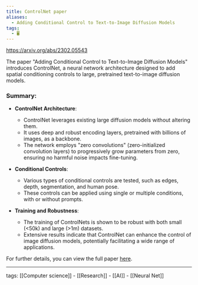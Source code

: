 ```yaml
---
title: ControlNet paper
aliases:
  - Adding Conditional Control to Text-to-Image Diffusion Models
tags:
  - 🖥️
---
```


https://arxiv.org/abs/2302.05543

The paper "Adding Conditional Control to Text-to-Image Diffusion Models" introduces ControlNet, a neural network architecture designed to add spatial conditioning controls to large, pretrained text-to-image diffusion models.

### Summary:

- **ControlNet Architecture**:
    
    - ControlNet leverages existing large diffusion models without altering them.
    - It uses deep and robust encoding layers, pretrained with billions of images, as a backbone.
    - The network employs "zero convolutions" (zero-initialized convolution layers) to progressively grow parameters from zero, ensuring no harmful noise impacts fine-tuning.

- **Conditional Controls**:
    
    - Various types of conditional controls are tested, such as edges, depth, segmentation, and human pose.
    - These controls can be applied using single or multiple conditions, with or without prompts.  

- **Training and Robustness**:
    
    - The training of ControlNets is shown to be robust with both small (<50k) and large (>1m) datasets.
    - Extensive results indicate that ControlNet can enhance the control of image diffusion models, potentially facilitating a wide range of applications.

For further details, you can view the full paper [here](https://arxiv.org/abs/2302.05543).


---

tags: [[Computer science]] - [[Research]] - [[AI]] - [[Neural Net]]